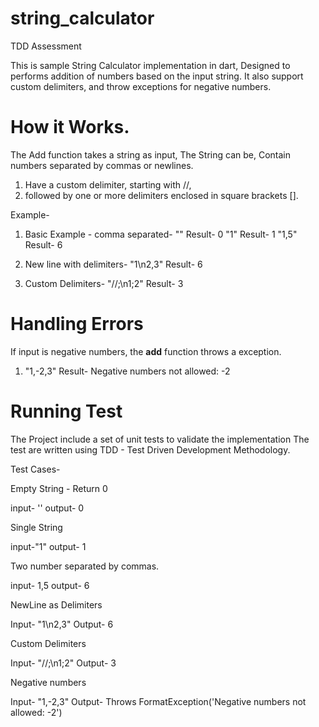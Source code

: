 # string_calculator
 TDD Assessment


This is sample String Calculator implementation in dart, Designed to performs addition of numbers based on the input string. 
It also support custom delimiters, and throw exceptions for negative numbers.


# How it Works.

The Add function takes a string as input, The String can be,
Contain numbers separated by commas or newlines.
1. Have a custom delimiter, starting with //, 
2. followed by one or more delimiters enclosed in square brackets [].

Example-
1. Basic Example - comma separated-
""
Result- 0
"1"
Result- 1
"1,5"
Result- 6

2. New line with delimiters-
"1\n2,3"
Result- 6

3. Custom Delimiters-
"//;\n1;2"
Result- 3

# Handling Errors

If input is negative numbers, the **add** function  throws a exception.
1. "1,-2,3"
Result- Negative numbers not allowed: -2

# Running Test

The Project include a set of  unit tests to validate  the implementation
The test are written using TDD - Test Driven Development Methodology.

Test Cases- 

Empty String - Return 0

input- ''
output- 0

Single String

input-"1"
output- 1

Two number separated by commas.

input- 1,5
output- 6

NewLine as Delimiters

Input- "1\n2,3"
Output- 6

Custom Delimiters

Input- "//;\n1;2"
Output- 3

Negative numbers

Input- "1,-2,3"
Output- Throws FormatException('Negative numbers not allowed: -2')

